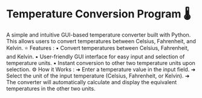 # Temperature Conversion Program 🌡️
A simple and intuitive GUI-based temperature converter built with Python. This allows users to convert temperatures between Celsius, Fahrenheit, and Kelvin.
⭐ Features :
▪️ Convert temperatures between Celsius, Fahrenheit, and Kelvin.
▪️ User-friendly GUI interface for easy input and selection of temperature units.
▪️ Instant conversion to other two temperature units upon selection.
⚙️ How it Works :
➜ Enter a temperature value in the input field.
➜ Select the unit of the input temperature (Celsius, Fahrenheit, or Kelvin).
➜ The converter will automatically calculate and display the equivalent temperatures in the other two units.

